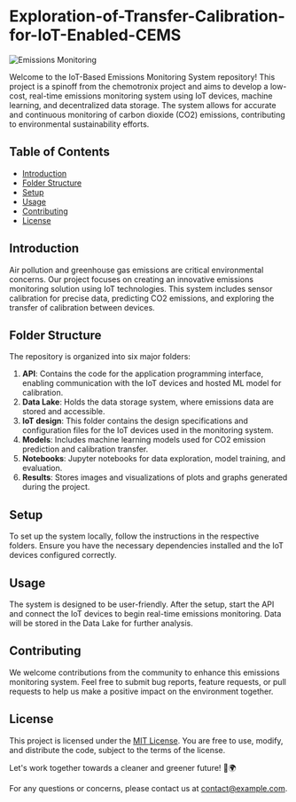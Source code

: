 # Exploration-of-Transfer-Calibration-for-IoT-Enabled-CEMS

![Emissions Monitoring](https://sagemetering.com/wp-content/uploads/2012/12/ghg-emissions-reporting.jpg)

Welcome to the IoT-Based Emissions Monitoring System repository! This project is a spinoff from the chemotronix project and aims to develop a low-cost, real-time emissions monitoring system using IoT devices, machine learning, and decentralized data storage. The system allows for accurate and continuous monitoring of carbon dioxide (CO2) emissions, contributing to environmental sustainability efforts.

## Table of Contents
- [Introduction](#introduction)
- [Folder Structure](#folder-structure)
- [Setup](#setup)
- [Usage](#usage)
- [Contributing](#contributing)
- [License](#license)

## Introduction
Air pollution and greenhouse gas emissions are critical environmental concerns. Our project focuses on creating an innovative emissions monitoring solution using IoT technologies. This system includes sensor calibration for precise data, predicting CO2 emissions, and exploring the transfer of calibration between devices.

## Folder Structure
The repository is organized into six major folders:
1. **API**: Contains the code for the application programming interface, enabling communication with the IoT devices and hosted ML model for calibration.
2. **Data Lake**: Holds the data storage system, where emissions data are stored and accessible.
3. **IoT design**: This folder contains the design specifications and configuration files for the IoT devices used in the monitoring system.
4. **Models**: Includes machine learning models used for CO2 emission prediction and calibration transfer.
5. **Notebooks**: Jupyter notebooks for data exploration, model training, and evaluation.
6. **Results**: Stores images and visualizations of plots and graphs generated during the project.

## Setup
To set up the system locally, follow the instructions in the respective folders. Ensure you have the necessary dependencies installed and the IoT devices configured correctly.

## Usage
The system is designed to be user-friendly. After the setup, start the API and connect the IoT devices to begin real-time emissions monitoring. Data will be stored in the Data Lake for further analysis.

## Contributing
We welcome contributions from the community to enhance this emissions monitoring system. Feel free to submit bug reports, feature requests, or pull requests to help us make a positive impact on the environment together.

## License
This project is licensed under the [MIT License](https://opensource.org/licenses/MIT). You are free to use, modify, and distribute the code, subject to the terms of the license.

Let's work together towards a cleaner and greener future! 🌿🌍

For any questions or concerns, please contact us at [contact@example.com](mailto:femiosinkolu@gmail.com).

